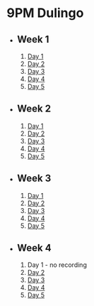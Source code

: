 # 9PM Dulingo 

- ## Week 1

   1. [Day 1](https://www.facebook.com/iCodeguru/videos/719636880286372/)
   2. [Day 2]()
   3. [Day 3](https://www.facebook.com/iCodeguru/videos/371801772422225)
   4. [Day 4](https://www.facebook.com/iCodeguru/videos/2650706315088015)
   5. [Day 5](https://www.facebook.com/iCodeguru/videos/380131284883534)

- ## Week 2

   1. [Day 1]()
   2. [Day 2]()
   3. [Day 3](https://www.facebook.com/iCodeguru/videos/385691497580184)
   4. [Day 4](https://www.facebook.com/iCodeguru/videos/1607119626781233)
   5. [Day 5](https://www.facebook.com/iCodeguru/videos/7778915685452106)

- ## Week 3

   1. [Day 1](https://www.facebook.com/iCodeguru/videos/719215257086835)
   2. [Day 2](https://www.facebook.com/iCodeguru/videos/602362738759966)
   3. [Day 3](https://www.facebook.com/iCodeguru/videos/1592974438121385)
   4. [Day 4](https://www.facebook.com/iCodeguru/videos/923346539332496)
   5. [Day 5](https://www.facebook.com/iCodeguru/videos/825272939385505)

- ## Week 4

   1. Day 1 - no recording
   2. [Day 2](https://www.facebook.com/iCodeguru/videos/769561598130533)
   3. [Day 3](https://www.facebook.com/iCodeguru/videos/2365189240537256)
   4. [Day 4](https://www.facebook.com/iCodeguru/videos/1468617823745945)
   5. [Day 5]()

<!-- - ## Week

   1. [Day 1]()
   2. [Day 2](https://www.facebook.com/iCodeguru/videos/1101997754424753)
   3. [Day 3]()
   4. [Day 4](https://www.facebook.com/iCodeguru/videos/472387198448580)
   5. [Day 5](https://www.facebook.com/iCodeguru/videos/1513664595884067) -->